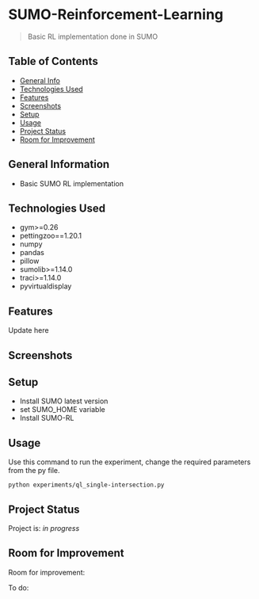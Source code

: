 # SUMO-Reinforcement-Learning
> Basic RL implementation done in SUMO

## Table of Contents
* [General Info](#general-information)
* [Technologies Used](#technologies-used)
* [Features](#features)
* [Screenshots](#screenshots)
* [Setup](#setup)
* [Usage](#usage)
* [Project Status](#project-status)
* [Room for Improvement](#room-for-improvement)
<!-- * [License](#license) -->


## General Information
- Basic SUMO RL implementation
<!-- You don't have to answer all the questions - just the ones relevant to your project. -->


## Technologies Used
- gym>=0.26
- pettingzoo==1.20.1
- numpy
- pandas
- pillow
- sumolib>=1.14.0
- traci>=1.14.0
- pyvirtualdisplay


## Features
Update here


## Screenshots
<!-- ![Example screenshot](./img/screenshot.png) -->
<!-- If you have screenshots you'd like to share, include them here. -->


## Setup
- Install SUMO latest version
- set SUMO_HOME variable
- Install SUMO-RL



## Usage
Use this command to run the experiment, change the required parameters from the py file.

`python experiments/ql_single-intersection.py `


## Project Status
Project is: _in progress_


## Room for Improvement
<!-- Include areas you believe need improvement / could be improved. Also add TODOs for future development. -->

Room for improvement:
<!-- - Improvement to be done 1
- Improvement to be done 2 -->

To do:
<!-- - Feature to be added 1
- Feature to be added 2 -->



